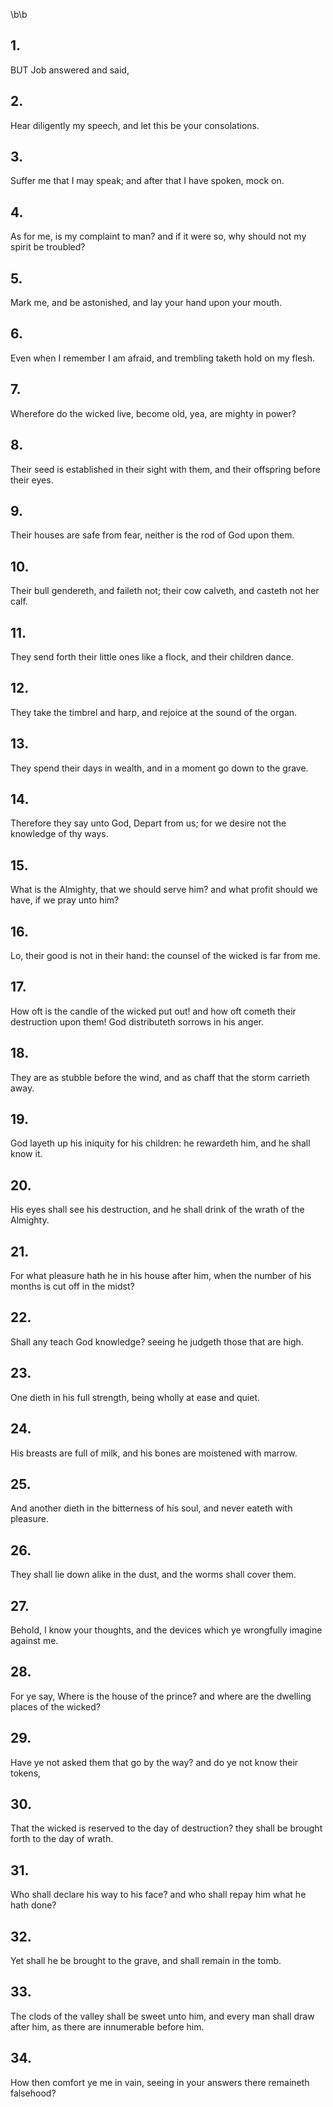 \b\b
## 1.
BUT Job answered and said,
## 2.
Hear diligently my speech, and let this be your consolations.
## 3.
Suffer me that I may speak; and after that I have spoken, mock on.
## 4.
As for me, is my complaint to man?  and if it were so, why should not my spirit be troubled?
## 5.
Mark me, and be astonished, and lay your hand upon your mouth.
## 6.
Even when I remember I am afraid, and trembling taketh hold on my flesh.
## 7.
Wherefore do the wicked live, become old, yea, are mighty in power?
## 8.
Their seed is established in their sight with them, and their offspring before their eyes.
## 9.
Their houses are safe from fear, neither is the rod of God upon them.
## 10.
Their bull gendereth, and faileth not; their cow calveth, and casteth not her calf.
## 11.
They send forth their little ones like a flock, and their children dance.
## 12.
They take the timbrel and harp, and rejoice at the sound of the organ.
## 13.
They spend their days in wealth, and in a moment go down to the grave.
## 14.
Therefore they say unto God, Depart from us; for we desire not the knowledge of thy ways.
## 15.
What is the Almighty, that we should serve him?  and what profit should we have, if we pray unto him?
## 16.
Lo, their good is not in their hand: the counsel of the wicked is far from me.
## 17.
How oft is the candle of the wicked put out!  and how oft cometh their destruction upon them!  God distributeth sorrows in his anger.
## 18.
They are as stubble before the wind, and as chaff that the storm carrieth away.
## 19.
God layeth up his iniquity for his children: he rewardeth him, and he shall know it.
## 20.
His eyes shall see his destruction, and he shall drink of the wrath of the Almighty.
## 21.
For what pleasure hath he in his house after him, when the number of his months is cut off in the midst?
## 22.
Shall any teach God knowledge?  seeing he judgeth those that are high.
## 23.
One dieth in his full strength, being wholly at ease and quiet.
## 24.
His breasts are full of milk, and his bones are moistened with marrow.
## 25.
And another dieth in the bitterness of his soul, and never eateth with pleasure.
## 26.
They shall lie down alike in the dust, and the worms shall cover them.
## 27.
Behold, I know your thoughts, and the devices which ye wrongfully imagine against me.
## 28.
For ye say, Where is the house of the prince?  and where are the dwelling places of the wicked?
## 29.
Have ye not asked them that go by the way?  and do ye not know their tokens,
## 30.
That the wicked is reserved to the day of destruction?  they shall be brought forth to the day of wrath.
## 31.
Who shall declare his way to his face?  and who shall repay him what he hath done?
## 32.
Yet shall he be brought to the grave, and shall remain in the tomb.
## 33.
The clods of the valley shall be sweet unto him, and every man shall draw after him, as there are innumerable before him.
## 34.
How then comfort ye me in vain, seeing in your answers there remaineth falsehood?
